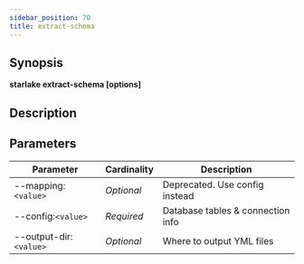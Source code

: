 ```yaml
---
sidebar_position: 70
title: extract-schema
---
```



## Synopsis

**starlake extract-schema [options]**

## Description


## Parameters

Parameter|Cardinality|Description
---|---|---
--mapping:`<value>`|*Optional*|Deprecated. Use config instead
--config:`<value>`|*Required*|Database tables & connection info
--output-dir:`<value>`|*Optional*|Where to output YML files

